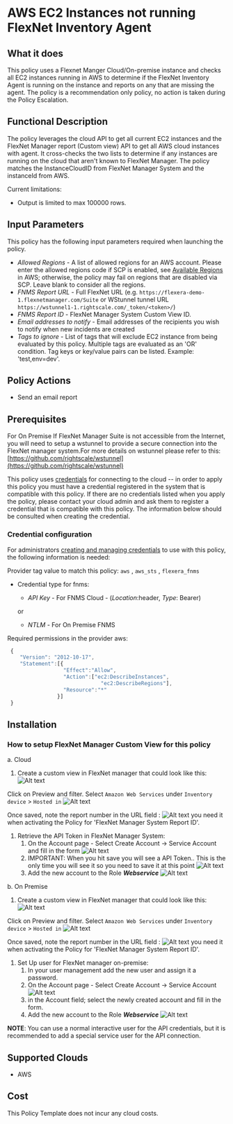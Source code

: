 # AWS EC2 Instances not running FlexNet Inventory Agent

## What it does

This policy uses a Flexnet Manger Cloud/On-premise instance and checks all EC2 instances running in AWS to determine if the FlexNet Inventory Agent is running on the instance and reports on any that are missing the agent.
The policy is a recommendation only policy, no action is taken during the Policy Escalation.

## Functional Description

The policy leverages the cloud API to get all current EC2 instances and the FlexNet Manager report (Custom view) API to get all AWS cloud instances with agent. It cross-checks the two lists to determine if any instances are running on the cloud that aren't known to FlexNet Manager.  The policy matches the InstanceCloudID from FlexNet Manager System and the instanceId from AWS.

Current limitations:

- Output is limited to max 100000 rows.

## Input Parameters

This policy has the following input parameters required when launching the policy.

- *Allowed Regions* - A list of allowed regions for an AWS account. Please enter the allowed regions code if SCP is enabled, see [Available Regions](https://docs.aws.amazon.com/AWSEC2/latest/UserGuide/using-regions-availability-zones.html#concepts-available-regions) in AWS; otherwise, the policy may fail on regions that are disabled via SCP. Leave blank to consider all the regions.
- *FNMS Report URL* - Full FlexNet URL (e.g. `https://flexera-demo-1.flexnetmanager.com/Suite` or WStunnel tunnel URL `https://wstunnel1-1.rightscale.com/_token/<token>/`)
- *FNMS Report ID* - FlexNet Manager System Custom View ID.
- *Email addresses to notify* - Email addresses of the recipients you wish to notify when new incidents are created
- *Tags to ignore* - List of tags that will exclude EC2 instance from being evaluated by this policy. Multiple tags are evaluated as an 'OR' condition. Tag keys or key/value pairs can be listed. Example: 'test,env=dev'.

## Policy Actions

- Send an email report

## Prerequisites

For On Premise If FlexNet Manager Suite is not accessible from the Internet, you will need to setup a wstunnel to provide a secure connection into the FlexNet manager system.For more details on wstunnel please refer to this: [https://github.com/rightscale/wstunnel](https://github.com/rightscale/wstunnel)

This policy uses [credentials](https://docs.rightscale.com/policies/users/guides/credential_management.html) for connecting to the cloud -- in order to apply this policy you must have a credential registered in the system that is compatible with this policy. If there are no credentials listed when you apply the policy, please contact your cloud admin and ask them to register a credential that is compatible with this policy. The information below should be consulted when creating the credential.

### Credential configuration

For administrators [creating and managing credentials](https://docs.rightscale.com/policies/users/guides/credential_management.html) to use with this policy, the following information is needed:

Provider tag value to match this policy: `aws` , `aws_sts` , `flexera_fnms`

- Credential type for fnms:

  - *API Key* - For FNMS Cloud  -  (*Location*:header, *Type*: Bearer)

  or
  - *NTLM* - For On Premise FNMS

Required permissions in the provider aws:

```javascript
 {
    "Version": "2012-10-17",
    "Statement":[{
                  "Effect":"Allow",
                  "Action":["ec2:DescribeInstances",
                              "ec2:DescribeRegions"],
                  "Resource":"*"
                }]
 }
```

## Installation

### How to setup FlexNet Manager Custom View for this policy

a. Cloud

1. Create a custom view in FlexNet manager that could look like this: ![Alt text][FNMSReport]

Click on Preview and filter.
Select `Amazon Web Services` under `Inventory device` > `Hosted in` ![Alt text][FilterFNMSReport]

Once saved, note the report number in the URL field : ![Alt text][ReportNumber] you need it when activating the Policy for 'FlexNet Manager System Report ID'.

1. Retrieve the API Token in FlexNet Manager System:
    1. On the Account page - Select Create Account -> Service Account and fill in the form ![Alt text][CreateServeceAccount]
    1. IMPORTANT: When you hit save you will see a API Token.. This is the only time you will see it so you need to save it at this point ![Alt text][APIToken]
    1. Add the new account to the Role ___Webservice___ ![Alt text][WebServiceRole]

b. On Premise

1. Create a custom view in FlexNet manager that could look like this: ![Alt text][FNMSReport]

Click on Preview and filter.
Select `Amazon Web Services` under `Inventory device` > `Hosted in` ![Alt text][FilterFNMSReport]

Once saved, note the report number in the URL field : ![Alt text][ReportNumber] you need it when activating the Policy for 'FlexNet Manager System Report ID'.

1. Set Up user for FlexNet manager on-premise:
    1. In your user management add the new user and assign it a password.
    1. On the Account page - Select Create Account -> Service Account ![Alt text][CreateServeceAccount]
    1. in the Account field; select the newly created account and fill in the form.
    1. Add the new account to the Role ___Webservice___ ![Alt text][WebServiceRole]

__NOTE__: You can use a normal interactive user for the API credentials, but it is recommended to add a special service user for the API connection.

## Supported Clouds

- AWS

## Cost

This Policy Template does not incur any cloud costs.

<!-- Image referances -->
[APIToken]: images/APIToken.png "APIToken"
[CreateServeceAccount]: images/CreateServeceAccount.png "Create Service Account"
[FNMSReport]: images/FNMS_cv_Report.png "FNMS Cloud Instance Report"
[FilterFNMSReport]: images/Filter_FNMS_Report.PNG "FNMS Amazon Web Services Instance Report"
[ReportNumber]: images/ReportNumber.png "Report Number"
[WebServiceRole]: images/WebServiceRole.png "WebServiceRole"
[CMPToken]: images/CMP_NewToken.png "CMP Token"
